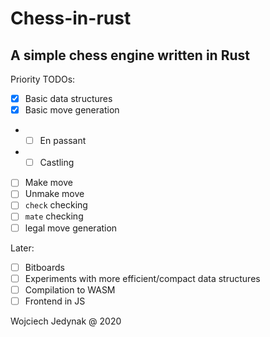 # Chess-in-rust

## A simple chess engine written in Rust

Priority TODOs:

- [x] Basic data structures
- [x] Basic move generation
- - [ ] En passant
- - [ ] Castling
- [ ] Make move
- [ ] Unmake move
- [ ] `check` checking
- [ ] `mate` checking
- [ ] legal move generation

Later:
- [ ] Bitboards
- [ ] Experiments with more efficient/compact data structures
- [ ] Compilation to WASM
- [ ] Frontend in JS

Wojciech Jedynak @ 2020
